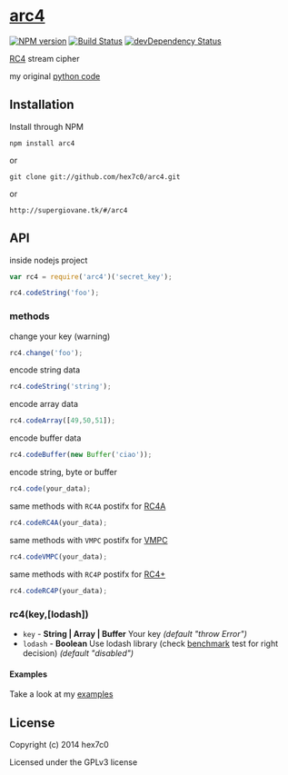# [arc4](http://supergiovane.tk/#/arc4)
[![NPM version](https://badge.fury.io/js/arc4.svg)](http://badge.fury.io/js/arc4)
[![Build Status](https://travis-ci.org/hex7c0/arc4.svg?branch=master)](https://travis-ci.org/hex7c0/arc4)
[![devDependency Status](https://david-dm.org/hex7c0/arc4/dev-status.svg)](https://david-dm.org/hex7c0/arc4#info=devDependencies)

[RC4](https://en.wikipedia.org/wiki/RC4) stream cipher

my original [python code](https://github.com/hex7c0/EncryptoPy/blob/master/modules/rc/rc4.py)

## Installation

Install through NPM

```
npm install arc4
```
or
```
git clone git://github.com/hex7c0/arc4.git
```
or
```
http://supergiovane.tk/#/arc4
```

## API

inside nodejs project
```js
var rc4 = require('arc4')('secret_key');

rc4.codeString('foo');
```

### methods

change your key (warning)
```js
rc4.change('foo');
```
encode string data
```js
rc4.codeString('string');
```
encode array data
```js
rc4.codeArray([49,50,51]);
```
encode buffer data
```js
rc4.codeBuffer(new Buffer('ciao'));
```
encode string, byte or buffer
```js
rc4.code(your_data);
```
same methods with `RC4A` postifx for [RC4A](https://en.wikipedia.org/wiki/RC4#RC4A)
```js
rc4.codeRC4A(your_data);
```
same methods with `VMPC` postifx for [VMPC](https://en.wikipedia.org/wiki/RC4#VMPC)
```js
rc4.codeVMPC(your_data);
```
same methods with `RC4P` postifx for [RC4+](https://en.wikipedia.org/wiki/RC4#RC4.2B)
```js
rc4.codeRC4P(your_data);
```

### rc4(key,[lodash])

 - `key` - **String | Array | Buffer** Your key *(default "throw Error")*
 - `lodash` - **Boolean** Use lodash library (check [benchmark](https://github.com/hex7c0/arc4/tree/master/test/benchmark.js) test for right decision) *(default "disabled")*

#### Examples

Take a look at my [examples](https://github.com/hex7c0/arc4/tree/master/examples)

## License
Copyright (c) 2014 hex7c0

Licensed under the GPLv3 license
